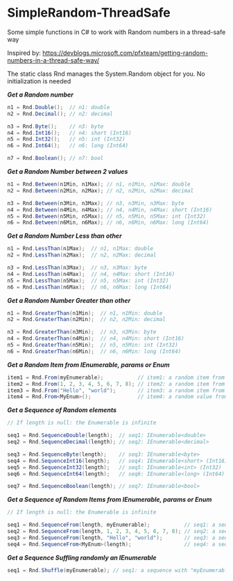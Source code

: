 # SimpleRandom-ThreadSafe
Some simple functions in C# to work with Random numbers in a thread-safe way

Inspired by: https://devblogs.microsoft.com/pfxteam/getting-random-numbers-in-a-thread-safe-way/


The static class Rnd manages the System.Random object for you. No initialization is needed

***Get a Random number***
```csharp
n1 = Rnd.Double();  // n1: double 
n2 = Rnd.Decimal(); // n2: decimal

n3 = Rnd.Byte();    // n3: byte
n4 = Rnd.Int16();   // n4: short (Int16)
n5 = Rnd.Int32();   // n5: int (Int32)
n6 = Rnd.Int64();   // n6: long (Int64)

n7 = Rnd.Boolean(); // n7: bool
```

***Get a Random Number between 2 values***
```csharp
n1 = Rnd.Between(n1Min, n1Max); // n1, n1Min, n1Max: double
n2 = Rnd.Between(n2Min, n2Max); // n2, n2Min, n2Max: decimal

n3 = Rnd.Between(n3Min, n3Max); // n3, n3Min, n3Max: byte
n4 = Rnd.Between(n4Min, n4Max); // n4, n4Min, n4Max: short (Int16)
n5 = Rnd.Between(n5Min, n5Max); // n5, n5Min, n5Max: int (Int32)
n6 = Rnd.Between(n6Min, n6Max); // n6, n6Min, n6Max: long (Int64)
```

***Get a Random Number Less than other***
```csharp
n1 = Rnd.LessThan(n1Max);  // n1, n1Max: double
n2 = Rnd.LessThan(n2Max);  // n2, n2Max: decimal

n3 = Rnd.LessThan(n3Max);  // n3, n3Max: byte
n4 = Rnd.LessThan(n4Max);  // n4, n4Max: short (Int16)
n5 = Rnd.LessThan(n5Max);  // n5, n5Max: int (Int32)
n6 = Rnd.LessThan(n6Max);  // n6, n6Max: long (Int64)
```
***Get a Random Number Greater than other***
```csharp
n1 = Rnd.GreaterThan(n1Min);  // n1, n1Min: double
n2 = Rnd.GreaterThan(n2Min);  // n2, n2Min: decimal

n3 = Rnd.GreaterThan(n3Min);  // n3, n3Min: byte
n4 = Rnd.GreaterThan(n4Min);  // n4, n4Min: short (Int16)
n5 = Rnd.GreaterThan(n5Min);  // n5, n5Min: int (Int32)
n6 = Rnd.GreaterThan(n6Min);  // n6, n6Min: long (Int64)
```

***Get a Random Item from IEnumerable, params or Enum***
```csharp
item1 = Rnd.From(myEnumerable);           // item1: a random item from "myEnumerable"
item2 = Rnd.From(1, 2, 3, 4, 5, 6, 7, 8); // item2: a random item from params
item3 = Rnd.From("Hello", "world");       // item3: a random item from params
item4 = Rnd.From<MyEnum>();               // item4: a random value from "MyEnum"
```

***Get a Sequence of Random elements***
```csharp
// If length is null: the Enumerable is infinite

seq1 = Rnd.SequenceDouble(length);  // seq1: IEnumerable<double>
seq2 = Rnd.SequenceDecimal(length); // seq2: IEnumerable<decimal>

seq3 = Rnd.SequenceByte(length);    // seq3: IEnumerable<byte>
seq4 = Rnd.SequenceInt16(length);   // seq4: IEnumerable<short> (Int16)
seq5 = Rnd.SequenceInt32(length);   // seq5: IEnumerable<int> (Int32)
seq6 = Rnd.SequenceInt64(length);   // seq6: IEnumerable<long> (Int64)

seq7 = Rnd.SequenceBoolean(length); // seq7: IEnumerable<bool>
```

***Get a Sequence of Random Items from IEnumerable, params or Enum***
```csharp
// If length is null: the Enumerable is infinite

seq1 = Rnd.SequenceFrom(length, myEnumerable);           // seq1: a sequence with random items from "myEnumerable"
seq2 = Rnd.SequenceFrom(length, 1, 2, 3, 4, 5, 6, 7, 8); // seq2: a sequence with random items from params
seq3 = Rnd.SequenceFrom(length, "Hello", "world");       // seq3: a sequence with random items from params
seq4 = Rnd.SequenceFrom<MyEnum>(length);                 // seq4: a sequence with random values from "MyEnum"
```

***Get a Sequence Suffling randomly an IEnumerable***
```csharp
seq1 = Rnd.Shuffle(myEnumerable); // seq1: a sequence with "myEnumerable" shuffled
```
